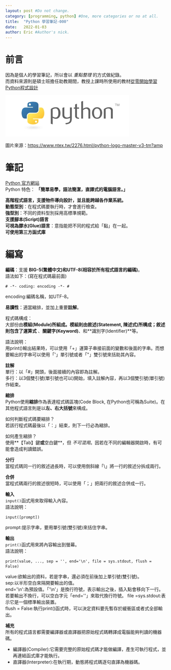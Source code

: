 ```yaml
---
layout: post #Do not change.
category: [programming, python] #One, more categories or no at all.
title:  "Python 學習筆記-000"
date:   2022-01-03
author: Eric #Author's nick.
---
```


# 前言 #
因為是個人的學習筆記，所以會以 _重點整理_ 的方式做紀錄。  
而資料來源則是碩士班擔任助教期間，教授上課時所使用的教材[從零開始學習Python程式設計](https://www.books.com.tw/products/0010738945 "Title")

<a href="/assets/img/posts/pythonlogo.jpg" data-lity class="sx-center">
  <img src="/assets/img/posts/pythonlogo_thumb.jpg"/>
</a>

圖片來源：https://www.ntex.tw/2276.html/python-logo-master-v3-tm?amp

# 筆記 #
[Python 官方網站](https://www.python.org/ "Title")  
Python 特色：
**「簡單易學，語法簡潔，直譯式的電腦語言。」**

**高階程式語言，支援物件導向設計，並且能跨越各作業系統。**  
**動態型別**：在程式碼要執行時，才會進行檢查。  
**強型別**：不同的資料型別採用高標準規範。  
**支援腳本(Script)語言**  
**可視為膠水(Glue)語言**：意指能把不同的程式給「黏」在一起。  
**可使用第三方函式庫**  

# 編寫 #
**編碼**：支援 **BIG-5(繁體中文)**和**UTF-8(相容於所有程式語言的編碼)**。  
語法如下：(寫在程式碼最前面)  
```	
# -*- coding: encoding -*- #
```
encoding:編碼名稱，如UTF-8。  

**易讀性**：適當縮排，並加上重要**註解**。  

程式碼構成：  
大部份由**模組(Module)**所組成。模組則由**敘述(Statement, 陳述式)**所構成；敘述則包含了**運算式** 、**關鍵字(Keyword)**、和**識別字(Identifier)**等。  

語法說明：  
用print()輸出結果時，可以使用「+」運算子串接前面的變數和後面的字串。而想要輸出的字串可以使用「'」單引號或者「"」雙引號來括助其內容。  

**註解**  
單行：以「#」開頭，後面接續的內容即為註解。  
多行：以3個雙引號(單引號也可以)開始，填入註解內容，再以3個雙引號(單引號)作結束。  

**縮排**  
Python使用**縮排**作為表達程式碼區塊(Code Block, 在Python也可稱為Suite)。在其他程式語言則是以**左、右大括號**來構成。  

如何判斷程式碼要縮排？  
若該行程式碼最後以「：」結束，則下一行必為縮排。  

如何產生縮排？  
使用**【Tab】鍵**或**空白鍵**，但 _不可混用_。因若在不同的編輯器開啟時，有可能會造成判讀錯誤。  

**分行**  
當程式碼同一行的敘述過長時，可以使用倒斜線「\」將一行的敘述分拆成兩行。  

**合併**  
當程式碼兩行的敘述很短時，可以使用「；」把兩行的敘述合併成一行。  

**輸入**  
`input()`函式用來取得輸入內容。  
語法說明：  
```
input([prompt])
```
prompt:提示字串，要用單引號(雙引號)來括住字串。  

**輸出**  
`print()`函式用來將內容輸出到螢幕。  
語法說明：  
```
print(value, ..., sep = '', end='\n', file = sys.stdout, flush = False)
```
value:欲輸出的資料，若是字串，還必須在前後加上單引號(雙引號)。  
sep:以半形空白來隔開要輸出的值。  
end='\n':為預設值。「'\n'」是換行符號，表示輸出之後，插入點會移向下一行。若要輸出不換行，可以空白字元「end=''」來取代換行符號。
file =sys.stdout:表示它是一個標準輸出裝置。  
flush = False:執行print()函式時，可以決定資料要先暫存於緩衝區或者式全部輸出。  

**補充**  
所有的程式語言都需要編譯器或直譯器把原始程式碼轉譯成電腦能夠判讀的機器碼。  

- 編譯器(Compiler):它需要完整的原始程式碼才能做編譯，產生可執行程式，並再連結函式庫才能執行。
- 直譯器(Interpreter):在執行期，動態將程式碼逐句直譯為機器碼。

